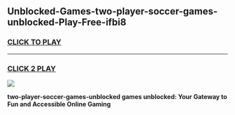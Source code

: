 
## Unblocked-Games-two-player-soccer-games-unblocked-Play-Free-ifbi8
<h3>
<a href="https://premium76.site?title=two-player-soccer-games-unblocked&ref=18A">CLICK TO PLAY</a></h3>
<hr>

<h3>
<a href="https://premium76.site?title=two-player-soccer-games-unblocked&ref=18A">CLICK 2 PLAY</a>
  
</h3>

<a href="https://premium76.site?title=two-player-soccer-games-unblocked&ref=18A"><img src="https://clearcache.store/games.png"></a>


**two-player-soccer-games-unblocked games unblocked: Your Gateway to Fun and Accessible Online Gaming**
